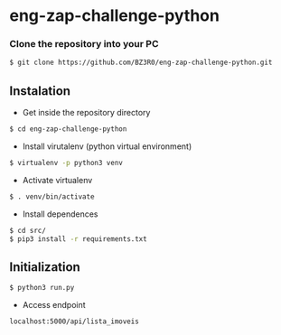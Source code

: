 # eng-zap-challenge-python

### Clone the repository into your PC
```sh
$ git clone https://github.com/BZ3R0/eng-zap-challenge-python.git
```

## Instalation

- Get inside the repository directory

```sh
$ cd eng-zap-challenge-python
```

- Install virutalenv (python virtual environment)

```sh
$ virtualenv -p python3 venv
```

- Activate virtualenv

```sh
$ . venv/bin/activate
```

- Install dependences

```sh
$ cd src/
$ pip3 install -r requirements.txt
```

## Initialization

```sh
$ python3 run.py
```

- Access endpoint

```
localhost:5000/api/lista_imoveis
```
